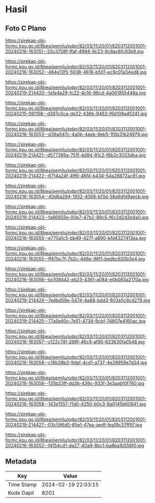 # Hasil

## Foto C Plano

https://sirekap-obj-formc.kpu.go.id/8bea/pemilu/pdpr/82/03/11/20/01/8203112001001-20240216-163051--20c3708f-ffaf-4994-9c23-8c6ac6fc93b9.jpg

https://sirekap-obj-formc.kpu.go.id/8bea/pemilu/pdpr/82/03/11/20/01/8203112001001-20240216-163052--484e13f5-5938-4618-b501-ec9c01a34ed8.jpg

https://sirekap-obj-formc.kpu.go.id/8bea/pemilu/pdpr/82/03/11/20/01/8203112001001-20240219-214420--fa1e4a29-fc22-4c16-88cd-4a061955448a.jpg

https://sirekap-obj-formc.kpu.go.id/8bea/pemilu/pdpr/82/03/11/20/01/8203112001001-20240215-081158--d397c0ca-de22-436b-9463-f6d108a45241.jpg

https://sirekap-obj-formc.kpu.go.id/8bea/pemilu/pdpr/82/03/11/20/01/8203112001001-20240216-163053--d39a047c-4a0b-4aeb-9eb5-1f0b31b24979.jpg

https://sirekap-obj-formc.kpu.go.id/8bea/pemilu/pdpr/82/03/11/20/01/8203112001001-20240219-214421--d577399a-751f-4d94-81c2-f6b2c3033dba.jpg

https://sirekap-obj-formc.kpu.go.id/8bea/pemilu/pdpr/82/03/11/20/01/8203112001001-20240219-214422--6714a24f-4ff6-46f4-b434-54a28872ac91.jpg

https://sirekap-obj-formc.kpu.go.id/8bea/pemilu/pdpr/82/03/11/20/01/8203112001001-20240216-163054--40d6a294-1932-4068-bf3d-58a9dfd9aecb.jpg

https://sirekap-obj-formc.kpu.go.id/8bea/pemilu/pdpr/82/03/11/20/01/8203112001001-20240219-214423--fa86855e-00e7-47b2-88c5-f6c2d2d3d4a0.jpg

https://sirekap-obj-formc.kpu.go.id/8bea/pemilu/pdpr/82/03/11/20/01/8203112001001-20240216-163055--e770a1c5-bb49-427f-a890-bfd4327413ea.jpg

https://sirekap-obj-formc.kpu.go.id/8bea/pemilu/pdpr/82/03/11/20/01/8203112001001-20240216-163055--ff47bc7f-7b2c-446e-96f1-bedbc620b3e4.jpg

https://sirekap-obj-formc.kpu.go.id/8bea/pemilu/pdpr/82/03/11/20/01/8203112001001-20240216-163056--bc109442-eb23-4361-a084-e0b083a2170a.jpg

https://sirekap-obj-formc.kpu.go.id/8bea/pemilu/pdpr/82/03/11/20/01/8203112001001-20240219-214424--7edbd59e-5474-4a88-bdd3-803e5c6cd279.jpg

https://sirekap-obj-formc.kpu.go.id/8bea/pemilu/pdpr/82/03/11/20/01/8203112001001-20240219-214425--77a5e60c-7e51-4734-9cbf-74807e4160ac.jpg

https://sirekap-obj-formc.kpu.go.id/8bea/pemilu/pdpr/82/03/11/20/01/8203112001001-20240216-163057--cf22c74f-266f-46c9-af95-623630fa0548.jpg

https://sirekap-obj-formc.kpu.go.id/8bea/pemilu/pdpr/82/03/11/20/01/8203112001001-20240216-163058--c16b38b3-9daf-4cd1-a737-4e28959e7d34.jpg

https://sirekap-obj-formc.kpu.go.id/8bea/pemilu/pdpr/82/03/11/20/01/8203112001001-20240216-163058--135b23ff-dd3b-436c-933f-3e3aabf0f760.jpg

https://sirekap-obj-formc.kpu.go.id/8bea/pemilu/pdpr/82/03/11/20/01/8203112001001-20240216-163058--143e1557-f1d0-4250-b0c3-8a0145b60841.jpg

https://sirekap-obj-formc.kpu.go.id/8bea/pemilu/pdpr/82/03/11/20/01/8203112001001-20240219-214427--03c596d0-85e1-47ea-aedf-fea19c37ff97.jpg

https://sirekap-obj-formc.kpu.go.id/8bea/pemilu/pdpr/82/03/11/20/01/8203112001001-20240216-163052--f4154cd1-da27-40a9-8bc1-ba8ba1b556f0.jpg


## Metadata

| Key        | Value               |
| ---------- | ------------------- |
| Time Stamp | 2024-02-19 22:03:15 |
| Kode Dapil | 8201                |



